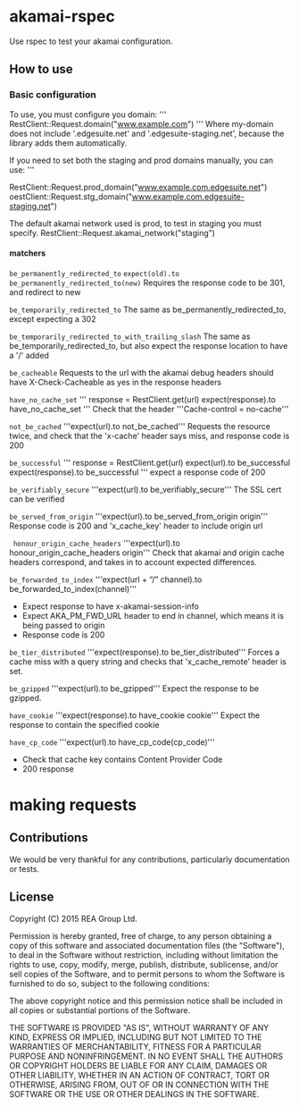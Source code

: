 # akamai-rspec

Use rspec to test your akamai configuration.

## How to use

### Basic configuration
To use, you must configure you domain:
'''
RestClient::Request.domain("www.example.com")
'''
Where my-domain does not include '.edgesuite.net' and '.edgesuite-staging.net', because the library
adds them automatically.

If you need to set both the staging and prod domains manually, you can use:
'''

RestClient::Request.prod_domain("www.example.com.edgesuite.net")
oestClient::Request.stg_domain("www.example.com.edgesuite-staging.net")

The default akamai network used is prod, to test in staging you must specify.
RestClient::Request.akamai_network("staging")

#### matchers

``` be_permanently_redirected_to ```
``` expect(old).to be_permanently_redirected_to(new) ```
Requires the response code to be 301, and redirect to new

``` be_temporarily_redirected_to ```
The same as be_permanently_redirected_to, except expecting a 302

``` be_temporarily_redirected_to_with_trailing_slash ```
The same as be_temporarily_redirected_to, but also expect the response location to have a '/' added

``` be_cacheable ```
Requests to the url with the akamai debug headers should have X-Check-Cacheable as yes in the
response headers

``` have_no_cache_set ```
'''
response = RestClient.get(url)
expect(response).to have_no_cache_set
'''
Check that the header '''Cache-control = no-cache'''

``` not_be_cached ```
'''expect(url).to not_be_cached'''
Requests the resource twice, and check that the 'x-cache' header says miss, and response code is 200

``` be_successful ```
'''
response = RestClient.get(url)
expect(url).to be_successful
expect(response).to be_successful
'''
expect a response code of 200

``` be_verifiably_secure ```
'''expect(url).to be_verifiably_secure'''
The SSL cert can be verified

``` be_served_from_origin ```
'''expect(url).to be_served_from_origin origin'''
Response code is 200 and 'x_cache_key' header to include origin url

``` honour_origin_cache_headers```
'''expect(url).to honour_origin_cache_headers origin'''
Check that akamai and origin cache headers correspond, and takes in to account expected differences.

``` be_forwarded_to_index ```
'''expect(url + “/” channel).to be_forwarded_to_index(channel)'''
- Expect response to have x-akamai-session-info
- Expect AKA_PM_FWD_URL header to end in channel, which means it is being passed to origin
- Response code is 200

``` be_tier_distributed ```
'''expect(response).to be_tier_distributed'''
Forces a cache miss with a query string and checks that 'x_cache_remote' header is set.

``` be_gzipped ```
'''expect(url).to be_gzipped'''
Expect the response to be gzipped.

``` have_cookie ```
'''expect(response).to have_cookie cookie'''
Expect the response to contain the specified cookie

``` have_cp_code ```
'''expect(url).to have_cp_code(cp_code)'''
- Check that cache key contains Content Provider Code
- 200 response

# making requests

## Contributions
We would be very thankful for any contributions, particularly documentation or tests.

## License
Copyright (C) 2015 REA Group Ltd.

Permission is hereby granted, free of charge, to any person obtaining a copy of this software and associated documentation files (the "Software"), to deal in the Software without restriction, including without limitation the rights to use, copy, modify, merge, publish, distribute, sublicense, and/or sell copies of the Software, and to permit persons to whom the Software is furnished to do so, subject to the following conditions:

The above copyright notice and this permission notice shall be included in all copies or substantial portions of the Software.

THE SOFTWARE IS PROVIDED "AS IS", WITHOUT WARRANTY OF ANY KIND, EXPRESS OR IMPLIED, INCLUDING BUT NOT LIMITED TO THE WARRANTIES OF MERCHANTABILITY, FITNESS FOR A PARTICULAR PURPOSE AND NONINFRINGEMENT. IN NO EVENT SHALL THE AUTHORS OR COPYRIGHT HOLDERS BE LIABLE FOR ANY CLAIM, DAMAGES OR OTHER LIABILITY, WHETHER IN AN ACTION OF CONTRACT, TORT OR OTHERWISE, ARISING FROM, OUT OF OR IN CONNECTION WITH THE SOFTWARE OR THE USE OR OTHER DEALINGS IN THE SOFTWARE.
